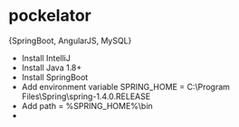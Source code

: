 # pockelator
{SpringBoot, AngularJS, MySQL}

* Install IntelliJ
* Install Java 1.8+
* Install SpringBoot
* Add environment variable SPRING_HOME = C:\Program Files\Spring\spring-1.4.0.RELEASE
* Add path = %SPRING_HOME%\bin
* 
